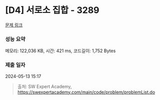 # [D4] 서로소 집합 - 3289 

[문제 링크](https://swexpertacademy.com/main/code/problem/problemDetail.do?contestProbId=AWBJKA6qr2oDFAWr) 

### 성능 요약

메모리: 122,036 KB, 시간: 421 ms, 코드길이: 1,752 Bytes

### 제출 일자

2024-05-13 15:17



> 출처: SW Expert Academy, https://swexpertacademy.com/main/code/problem/problemList.do